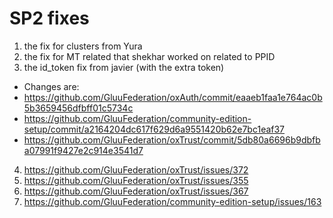 # SP2 fixes

1. the fix for clusters from Yura
2. the fix for MT related that shekhar worked on related to PPID
3. the id_token fix from javier (with the extra token)
  - Changes are:
  - https://github.com/GluuFederation/oxAuth/commit/eaaeb1faa1e764ac0b5b3659456dfbff01c5734c
  - https://github.com/GluuFederation/community-edition-setup/commit/a2164204dc617f629d6a9551420b62e7bc1eaf37
  - https://github.com/GluuFederation/oxTrust/commit/5db80a6696b9dbfba07991f9427e2c914e3541d7
4. https://github.com/GluuFederation/oxTrust/issues/372
5. https://github.com/GluuFederation/oxTrust/issues/355
6. https://github.com/GluuFederation/oxTrust/issues/367
7. https://github.com/GluuFederation/community-edition-setup/issues/163
